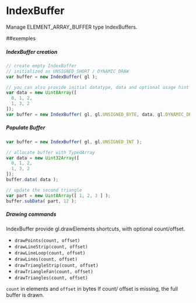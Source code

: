 IndexBuffer
=======
Manage ELEMENT_ARRAY_BUFFER type IndexBuffers.


##exemples

##### IndexBuffer creation

```JavaScript
// create empty IndexBuffer
// initialized as UNSIGNED_SHORT / DYNAMIC_DRAW
var buffer = new IndexBuffer( gl );

// you can also provide initial datatype, data and optional usage hint
var data = new Uint8Array([
  0, 1, 2,
  1, 3, 2
]);
var buffer = new IndexBuffer( gl, gl.UNSIGNED_BYTE, data, gl.DYNAMIC_DRAW );
```

##### Populate Buffer


```JavaScript
var buffer = new IndexBuffer( gl, gl.UNSIGNED_INT );

// allocate buffer with TypedArray
var data = new Uint32Array([
  0, 1, 2,
  1, 3, 2
]);
buffer.data( data );

// update the second triangle
var part = new Uint8Array([ 1, 2, 3 ] );
buffer.subData( part, 12 );
```


##### Drawing commands

IndexBuffer provide gl.drawElements shortcuts, with optional count/offset.

  - `drawPoints(count, offset)`
  - `drawLineStrip(count, offset)`
  - `drawLineLoop(count, offset)`
  - `drawLines(count, offset)`
  - `drawTriangleStrip(count, offset)`
  - `drawTriangleFan(count, offset)`
  - `drawTriangles(count, offset)`

`count` in elements and `offset` in bytes
If count/ offset is missing, the full buffer is drawn.